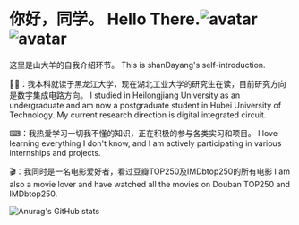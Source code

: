 # 你好，同学。 Hello There.![avatar](https://img.shields.io/badge/-Verilog-brightgreen)   ![avatar]([https://img.shields.io/badge/-Verilog-brightgreen](https://img.shields.io/badge/-C%2B%2B-blue))


这里是山大羊的自我介绍环节。 This is shanDayang's self-introduction.


👨‍🎓：我本科就读于黑龙江大学，现在湖北工业大学的研究生在读，目前研究方向是数字集成电路方向。 
I studied in Heilongjiang University as an undergraduate and am now a postgraduate student in Hubei University of Technology. My current research direction is digital integrated circuit.


⌨：我热爱学习一切我不懂的知识，正在积极的参与各类实习和项目。
I love learning everything I don't know, and I am actively participating in various internships and projects.


🎬：我同时是一名电影爱好者，看过豆瓣TOP250及IMDbtop250的所有电影
I am also a movie lover and have watched all the movies on Douban TOP250 and IMDbtop250.


![Anurag's GitHub stats](https://github-readme-stats.vercel.app/api?username=shanyangS&show_icons=true&theme=radical)
